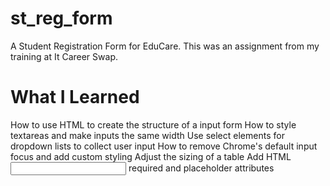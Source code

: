 # st_reg_form
A Student Registration Form for EduCare. This was an assignment from my training at It Career Swap. 


# What I Learned
How to use HTML to create the structure of a input form
How to style textareas and make inputs the same width
Use select elements for dropdown lists to collect user input
How to remove Chrome's default input focus and add custom styling
Adjust the sizing of a table
Add HTML <input> required and placeholder attributes

